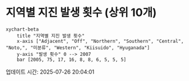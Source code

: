 # 지역별 지진 발생 횟수 (상위 10개)

```mermaid
xychart-beta
    title "지역별 지진 발생 횟수"
    x-axis ["Adjacent", "Off", "Northern", "Southern", "Central", "Noto,", "미분류", "Western", "Kiisuido", "Hyuganada"]
    y-axis "발생 횟수" 0 --> 2007
    bar [2005, 75, 17, 16, 8, 8, 6, 5, 5, 5]
```

업데이트 시간: 2025-07-26 20:04:01
